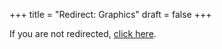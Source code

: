 +++
title = "Redirect: Graphics"
draft = false
+++
<script>
  window.location.replace("/outputs/Graphics/");
</script>
<p>If you are not redirected, <a href="/outputs/Graphics/">click here</a>.</p>
